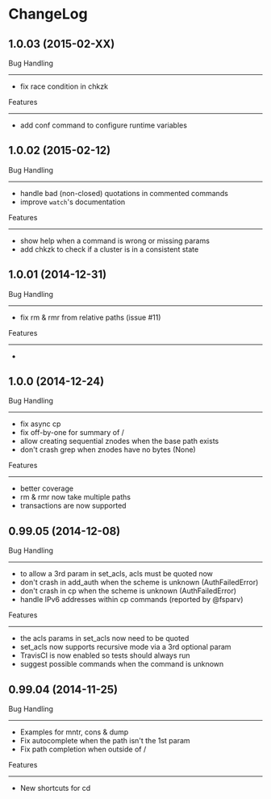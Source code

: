 ChangeLog
=========

1.0.03 (2015-02-XX)
--------------------

Bug Handling
************
- fix race condition in chkzk

Features
********
- add conf command to configure runtime variables

1.0.02 (2015-02-12)
--------------------

Bug Handling
************
- handle bad (non-closed) quotations in commented commands
- improve `watch`'s documentation

Features
********
- show help when a command is wrong or missing params
- add chkzk to check if a cluster is in a consistent state

1.0.01 (2014-12-31)
--------------------

Bug Handling
************
- fix rm & rmr from relative paths (issue #11)

Features
********
-

1.0.0 (2014-12-24)
--------------------

Bug Handling
************
- fix async cp
- fix off-by-one for summary of /
- allow creating sequential znodes when the base path exists
- don't crash grep when znodes have no bytes (None)

Features
********
- better coverage
- rm & rmr now take multiple paths
- transactions are now supported

0.99.05 (2014-12-08)
--------------------

Bug Handling
************

- to allow a 3rd param in set_acls, acls must be quoted now
- don't crash in add_auth when the scheme is unknown (AuthFailedError)
- don't crash in cp when the scheme is unknown (AuthFailedError)
- handle IPv6 addresses within cp commands (reported by @fsparv)

Features
********

- the acls params in set_acls now need to be quoted
- set_acls now supports recursive mode via a 3rd optional param
- TravisCI is now enabled so tests should always run
- suggest possible commands when the command is unknown

0.99.04 (2014-11-25)
--------------------

Bug Handling
************

- Examples for mntr, cons & dump
- Fix autocomplete when the path isn't the 1st param
- Fix path completion when outside of /

Features
********

- New shortcuts for cd
